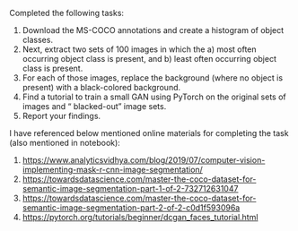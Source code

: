 Completed the following tasks:
1. Download the MS-COCO annotations and create a histogram of object classes.
2. Next, extract two sets of 100 images in which the a) most often occurring object class is present, and b) least often occurring object class is present.
3. For each of those images, replace the background (where no object is present) with a black-colored background.
4. Find a tutorial to train a small GAN using PyTorch on the original sets of images and “ blacked-out” image sets.
5. Report your findings.

I have referenced below mentioned online materials for completing the task (also mentioned in notebook):
1. https://www.analyticsvidhya.com/blog/2019/07/computer-vision-implementing-mask-r-cnn-image-segmentation/
2. https://towardsdatascience.com/master-the-coco-dataset-for-semantic-image-segmentation-part-1-of-2-732712631047
3. https://towardsdatascience.com/master-the-coco-dataset-for-semantic-image-segmentation-part-2-of-2-c0d1f593096a
4. https://pytorch.org/tutorials/beginner/dcgan_faces_tutorial.html